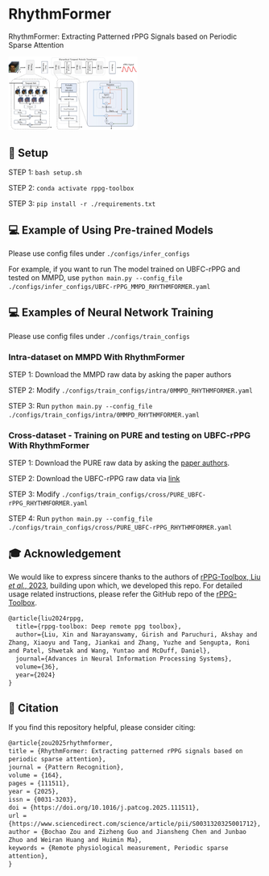 # RhythmFormer
RhythmFormer: Extracting Patterned rPPG Signals based on Periodic Sparse Attention

<img src="./figures/framework.jpg" alt="framework" style="zoom: 25%;" />



## :wrench: Setup

STEP 1: `bash setup.sh` 

STEP 2: `conda activate rppg-toolbox` 

STEP 3: `pip install -r ./requirements.txt` 



## :computer: Example of Using Pre-trained Models 

Please use config files under `./configs/infer_configs`

For example, if you want to run The model trained on UBFC-rPPG and tested on MMPD, use `python main.py --config_file ./configs/infer_configs/UBFC-rPPG_MMPD_RHYTHMFORMER.yaml`

## :computer: Examples of Neural Network Training

Please use config files under `./configs/train_configs`

### Intra-dataset on MMPD With RhythmFormer

STEP 1: Download the MMPD raw data by asking the paper authors

STEP 2: Modify `./configs/train_configs/intra/0MMPD_RHYTHMFORMER.yaml` 

STEP 3: Run `python main.py --config_file ./configs/train_configs/intra/0MMPD_RHYTHMFORMER.yaml` 

### Cross-dataset - Training on PURE and testing on UBFC-rPPG With RhythmFormer

STEP 1: Download the PURE raw data by asking the [paper authors](https://www.tu-ilmenau.de/universitaet/fakultaeten/fakultaet-informatik-und-automatisierung/profil/institute-und-fachgebiete/institut-fuer-technische-informatik-und-ingenieurinformatik/fachgebiet-neuroinformatik-und-kognitive-robotik/data-sets-code/pulse-rate-detection-dataset-pure).

STEP 2: Download the UBFC-rPPG raw data via [link](https://sites.google.com/view/ybenezeth/ubfcrppg)

STEP 3: Modify `./configs/train_configs/cross/PURE_UBFC-rPPG_RHYTHMFORMER.yaml` 

STEP 4: Run `python main.py --config_file ./configs/train_configs/cross/PURE_UBFC-rPPG_RHYTHMFORMER.yaml` 




## 🎓 Acknowledgement

We would like to express sincere thanks to the authors of [rPPG-Toolbox, Liu *et al.*, 2023](https://proceedings.neurips.cc/paper_files/paper/2023/hash/d7d0d548a6317407e02230f15ce75817-Abstract-Datasets_and_Benchmarks.html), building upon which, we developed this repo. For detailed usage related instructions, please refer the GitHub repo of the [rPPG-Toolbox](https://github.com/ubicomplab/rPPG-Toolbox).

```
@article{liu2024rppg,
  title={rppg-toolbox: Deep remote ppg toolbox},
  author={Liu, Xin and Narayanswamy, Girish and Paruchuri, Akshay and Zhang, Xiaoyu and Tang, Jiankai and Zhang, Yuzhe and Sengupta, Roni and Patel, Shwetak and Wang, Yuntao and McDuff, Daniel},
  journal={Advances in Neural Information Processing Systems},
  volume={36},
  year={2024}
}
```



## 📜 Citation

If you find this repository helpful, please consider citing:

```
@article{zou2025rhythmformer,
title = {RhythmFormer: Extracting patterned rPPG signals based on periodic sparse attention},
journal = {Pattern Recognition},
volume = {164},
pages = {111511},
year = {2025},
issn = {0031-3203},
doi = {https://doi.org/10.1016/j.patcog.2025.111511},
url = {https://www.sciencedirect.com/science/article/pii/S0031320325001712},
author = {Bochao Zou and Zizheng Guo and Jiansheng Chen and Junbao Zhuo and Weiran Huang and Huimin Ma},
keywords = {Remote physiological measurement, Periodic sparse attention},
}
```

